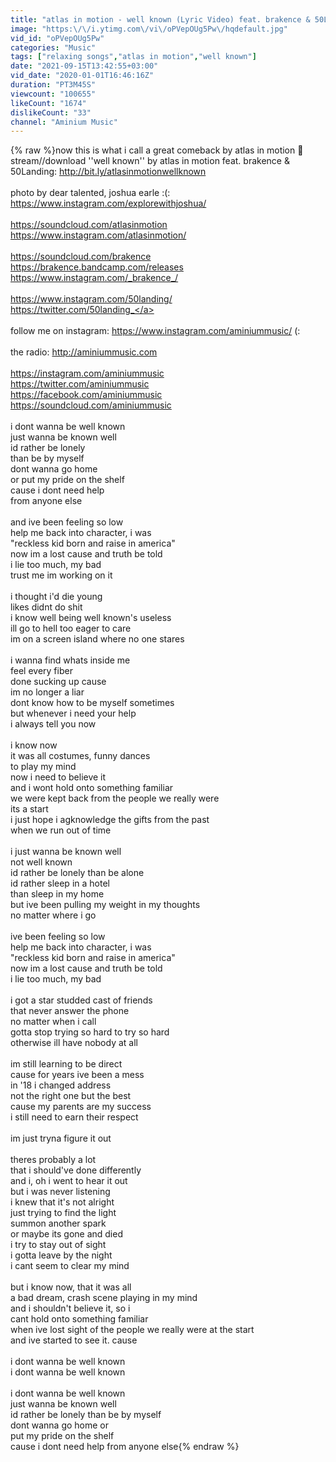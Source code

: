 ```yaml
---
title: "atlas in motion - well known (Lyric Video) feat. brakence & 50Landing"
image: "https:\/\/i.ytimg.com\/vi\/oPVepOUg5Pw\/hqdefault.jpg"
vid_id: "oPVepOUg5Pw"
categories: "Music"
tags: ["relaxing songs","atlas in motion","well known"]
date: "2021-09-15T13:42:55+03:00"
vid_date: "2020-01-01T16:46:16Z"
duration: "PT3M45S"
viewcount: "100655"
likeCount: "1674"
dislikeCount: "33"
channel: "Aminium Music"
---
```

{% raw %}now this is what i call a great comeback by atlas in motion 💙<br />stream//download ''well known'' by atlas in motion feat. brakence &amp; 50Landing: <a rel="nofollow" target="blank" href="http://bit.ly/atlasinmotionwellknown">http://bit.ly/atlasinmotionwellknown</a><br /><br />photo by dear talented, joshua earle :(:<br /><a rel="nofollow" target="blank" href="https://www.instagram.com/explorewithjoshua/">https://www.instagram.com/explorewithjoshua/</a><br /><br /><a rel="nofollow" target="blank" href="https://soundcloud.com/atlasinmotion">https://soundcloud.com/atlasinmotion</a><br /><a rel="nofollow" target="blank" href="https://www.instagram.com/atlasinmotion/">https://www.instagram.com/atlasinmotion/</a><br /><br /><a rel="nofollow" target="blank" href="https://soundcloud.com/brakence">https://soundcloud.com/brakence</a><br /><a rel="nofollow" target="blank" href="https://brakence.bandcamp.com/releases">https://brakence.bandcamp.com/releases</a><br /><a rel="nofollow" target="blank" href="https://www.instagram.com/_brakence_/">https://www.instagram.com/_brakence_/</a><br /><br /><a rel="nofollow" target="blank" href="https://www.instagram.com/50landing/">https://www.instagram.com/50landing/</a><br /><a rel="nofollow" target="blank" href="https://twitter.com/50landing_">https://twitter.com/50landing_</a><br /><br />follow me on instagram: <a rel="nofollow" target="blank" href="https://www.instagram.com/aminiummusic/">https://www.instagram.com/aminiummusic/</a> (:<br /><br />the radio: <a rel="nofollow" target="blank" href="http://aminiummusic.com">http://aminiummusic.com</a><br /><br /><a rel="nofollow" target="blank" href="https://instagram.com/aminiummusic">https://instagram.com/aminiummusic</a><br /><a rel="nofollow" target="blank" href="https://twitter.com/aminiummusic">https://twitter.com/aminiummusic</a><br /><a rel="nofollow" target="blank" href="https://facebook.com/aminiummusic">https://facebook.com/aminiummusic</a><br /><a rel="nofollow" target="blank" href="https://soundcloud.com/aminiummusic">https://soundcloud.com/aminiummusic</a><br /><br />i dont wanna be well known<br />just wanna be known well<br />id rather be lonely<br />than be by myself<br />dont wanna go home<br />or put my pride on the shelf<br />cause i dont need help<br />from anyone else<br /><br />and ive been feeling so low<br />help me back into character, i was<br />&quot;reckless kid born and raise in america&quot;<br />now im a lost cause and truth be told<br />i lie too much, my bad<br />trust me im working on it<br /><br />i thought i'd die young<br />likes didnt do shit<br />i know well being well known's useless<br />ill go to hell too eager to care<br />im on a screen island where no one stares<br /><br />i wanna find whats inside me<br />feel every fiber<br />done sucking up cause<br />im no longer a liar<br />dont know how to be myself sometimes<br />but whenever i need your help<br />i always tell you now<br /><br />i know now<br />it was all costumes, funny dances<br />to play my mind<br />now i need to believe it<br />and i wont hold onto something familiar<br />we were kept back from the people we really were<br />its a start<br />i just hope i agknowledge the gifts from the past<br />when we run out of time<br /><br />i just wanna be known well<br />not well known<br />id rather be lonely than be alone<br />id rather sleep in a hotel<br />than sleep in my home<br />but ive been pulling my weight in my thoughts<br />no matter where i go<br /><br />ive been feeling so low<br />help me back into character, i was<br />&quot;reckless kid born and raise in america&quot;<br />now im a lost cause and truth be told<br />i lie too much, my bad<br /><br />i got a star studded cast of friends<br />that never answer the phone<br />no matter when i call<br />gotta stop trying so hard to try so hard<br />otherwise ill have nobody at all<br /><br />im still learning to be direct<br />cause for years ive been a mess<br />in '18 i changed address<br />not the right one but the best<br />cause my parents are my success<br />i still need to earn their respect<br /><br />im just tryna figure it out<br /><br />theres probably a lot<br />that i should've done differently<br />and i, oh i went to hear it out<br />but i was never listening<br />i knew that it's not alright<br />just trying to find the light<br />summon another spark<br />or maybe its gone and died<br />i try to stay out of sight<br />i gotta leave by the night<br />i cant seem to clear my mind<br /><br />but i know now, that it was all<br />a bad dream, crash scene playing in my mind<br />and i shouldn't believe it, so i<br />cant hold onto something familiar<br />when ive lost sight of the people we really were at the start<br />and ive started to see it. cause<br /><br />i dont wanna be well known<br />i dont wanna be well known<br /><br />i dont wanna be well known<br />just wanna be known well<br />id rather be lonely than be by myself<br />dont wanna go home or<br />put my pride on the shelf<br />cause i dont need help from anyone else{% endraw %}
